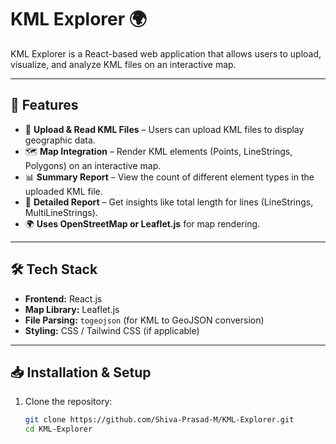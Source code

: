 # KML Explorer 🌍

KML Explorer is a React-based web application that allows users to upload, visualize, and analyze KML files on an interactive map.

---

## 🚀 Features

- 📂 **Upload & Read KML Files** – Users can upload KML files to display geographic data.
- 🗺️ **Map Integration** – Render KML elements (Points, LineStrings, Polygons) on an interactive map.
- 📊 **Summary Report** – View the count of different element types in the uploaded KML file.
- 📏 **Detailed Report** – Get insights like total length for lines (LineStrings, MultiLineStrings).
- 🌍 **Uses OpenStreetMap or Leaflet.js** for map rendering.

---

## 🛠️ Tech Stack

- **Frontend:** React.js
- **Map Library:** Leaflet.js
- **File Parsing:** `togeojson` (for KML to GeoJSON conversion)
- **Styling:** CSS / Tailwind CSS (if applicable)

---

## 📥 Installation & Setup

1. Clone the repository:
   ```bash
   git clone https://github.com/Shiva-Prasad-M/KML-Explorer.git
   cd KML-Explorer
